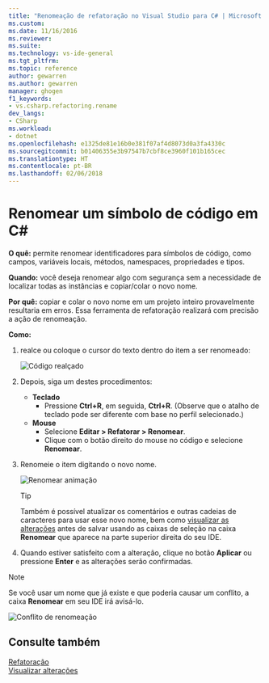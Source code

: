 ```yaml
---
title: "Renomeação de refatoração no Visual Studio para C# | Microsoft Docs"
ms.custom: 
ms.date: 11/16/2016
ms.reviewer: 
ms.suite: 
ms.technology: vs-ide-general
ms.tgt_pltfrm: 
ms.topic: reference
author: gewarren
ms.author: gewarren
manager: ghogen
f1_keywords:
- vs.csharp.refactoring.rename
dev_langs:
- CSharp
ms.workload:
- dotnet
ms.openlocfilehash: e1325de81e16b0e381f07af4d8073d0a3fa4330c
ms.sourcegitcommit: b01406355e3b97547b7cbf8ce3960f101b165cec
ms.translationtype: HT
ms.contentlocale: pt-BR
ms.lasthandoff: 02/06/2018
---
```

# <a name="rename-a-code-symbol-in-c"></a>Renomear um símbolo de código em C# #

**O quê:** permite renomear identificadores para símbolos de código, como campos, variáveis locais, métodos, namespaces, propriedades e tipos.

**Quando:** você deseja renomear algo com segurança sem a necessidade de localizar todas as instâncias e copiar/colar o novo nome.

**Por quê:** copiar e colar o novo nome em um projeto inteiro provavelmente resultaria em erros.  Essa ferramenta de refatoração realizará com precisão a ação de renomeação.

**Como:**

1. realce ou coloque o cursor do texto dentro do item a ser renomeado:

   ![Código realçado](media/rename-highlight-cs.png)

1. Depois, siga um destes procedimentos:
   * **Teclado**
     * Pressione **Ctrl+R**, em seguida, **Ctrl+R**. (Observe que o atalho de teclado pode ser diferente com base no perfil selecionado.)
   * **Mouse**
     * Selecione **Editar > Refatorar > Renomear**.
     * Clique com o botão direito do mouse no código e selecione **Renomear**.

1. Renomeie o item digitando o novo nome.

   ![Renomear animação](media/rename-animated-cs.gif)

   > [!TIP]
   > Também é possível atualizar os comentários e outras cadeias de caracteres para usar esse novo nome, bem como [visualizar as alterações](../../ide/preview-changes.md) antes de salvar usando as caixas de seleção na caixa **Renomear** que aparece na parte superior direita do seu IDE.

1. Quando estiver satisfeito com a alteração, clique no botão **Aplicar** ou pressione **Enter** e as alterações serão confirmadas.

> [!NOTE]
> Se você usar um nome que já existe e que poderia causar um conflito, a caixa **Renomear** em seu IDE irá avisá-lo.
>
> ![Conflito de renomeação](media/rename-conflict-cs.png)

## <a name="see-also"></a>Consulte também

[Refatoração](../refactoring-in-visual-studio.md)  
[Visualizar alterações](../../ide/preview-changes.md)
